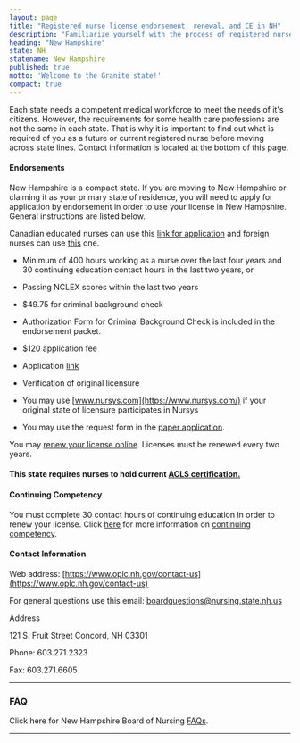 ```yaml
---
layout: page
title: "Registered nurse license endorsement, renewal, and CE in NH"
description: "Familiarize yourself with the process of registered nurse license endorsement, renewal, and continuing education in New Hampshire.\r"
heading: "New Hampshire"
state: NH
statename: New Hampshire
published: true
motto: 'Welcome to the Granite state!'
compact: true
---
```


Each state needs a competent medical workforce to meet the needs of it's
citizens. However, the requirements for some health care professions are
not the same in each state. That is why it is important to find out what
is required of you as a future or current registered nurse before moving
across state lines. Contact information is located at the bottom of this
page.

#### Endorsements

New Hampshire is a compact state. If you are moving to New Hampshire or
claiming it as your primary state of residence, you will need to apply
for application by endorsement in order to use your license in New
Hampshire. General instructions are listed below.

Canadian educated nurses can use this [link for
application](https://www.oplc.nh.gov/sites/g/files/ehbemt441/files/inline-documents/sonh/canadian-endorsement.pdf)
and foreign nurses can use
[this](https://www.oplc.nh.gov/foreigninternational-rnlpn)
one.

-   Minimum of 400 hours working as a nurse over the last four years and
    30 continuing education contact hours in the last two years, or

-   Passing NCLEX scores within the last two years

-   \$49.75 for criminal background check

  -   Authorization Form for Criminal Background Check is included in
        the endorsement packet.

-   \$120 application fee

-   Application
    [link](https://www.oplc.nh.gov/board-nursing-forms-and-other-documents)

-   Verification of original licensure

  -   You may use [www.nursys.com](https://www.nursys.com/) if your
        original state of licensure participates in Nursys

  -   You may use the request form in the [paper
        application](https://www.oplc.nh.gov/board-nursing-forms-and-other-documents).

You may [renew your license
online](https://nhlicenses.nh.gov/MyLicense%20Enterprise/). Licenses
must be renewed every two years.

#### This state requires nurses to hold current [ACLS certification.](https://www.acls.net/new-hampshire-acls-pals-bls)

#### Continuing Competency

You must complete 30 contact hours of continuing education in order to
renew your license. Click
[here](https://www.oplc.nh.gov/applications-mna)
for more information on [continuing
competency](https://www.oplc.nh.gov/applications-mna).

#### Contact Information

Web address: [https://www.oplc.nh.gov/contact-us](https://www.oplc.nh.gov/contact-us)

For general questions use this email:
[boardquestions@nursing.state.nh.us](mailto:boardquestions@nursing.state.nh.us?subject=License%20renewals%20and%20endorsements&body=Hi%2C%0A%0AI%20was%20on%20the%20ACLS%20Training%20Center%20website%20RNMobility.com%20and%20read%20that%20I%20can%20send%20my%20questions%20for%20the%20New%20Hampshire%20Board%20of%20Nursing%20here.)

Address

121 S. Fruit Street
Concord, NH 03301

Phone: 603.271.2323

Fax: 603.271.6605

* * * * *

### FAQ

Click here for New Hampshire Board of Nursing
[FAQs](https://www.oplc.nh.gov/faqs-nursing-professions).

* * * * *
